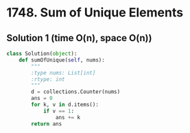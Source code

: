 # 1748. Sum of Unique Elements

## Solution 1 (time O(n), space O(n))

```python
class Solution(object):
    def sumOfUnique(self, nums):
        """
        :type nums: List[int]
        :rtype: int
        """
        d = collections.Counter(nums)
        ans = 0
        for k, v in d.items():
            if v == 1:
                ans += k
        return ans
```
